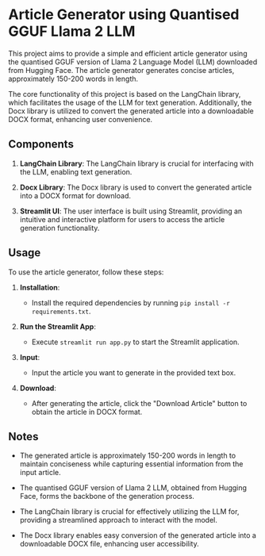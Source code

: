 # Article Generator using Quantised GGUF Llama 2 LLM

This project aims to provide a simple and efficient article generator using the quantised GGUF version of Llama 2 Language Model (LLM) downloaded from Hugging Face. The article generator generates concise articles, approximately 150-200 words in length.

The core functionality of this project is based on the LangChain library, which facilitates the usage of the LLM for text generation. Additionally, the Docx library is utilized to convert the generated article into a downloadable DOCX format, enhancing user convenience.

## Components

1. **LangChain Library**: The LangChain library is crucial for interfacing with the LLM, enabling text generation.

2. **Docx Library**: The Docx library is used to convert the generated article into a DOCX format for download.

3. **Streamlit UI**: The user interface is built using Streamlit, providing an intuitive and interactive platform for users to access the article generation functionality.

## Usage

To use the article generator, follow these steps:

1. **Installation**:
   - Install the required dependencies by running `pip install -r requirements.txt`.

2. **Run the Streamlit App**:
   - Execute `streamlit run app.py` to start the Streamlit application.

3. **Input**: 
   - Input the article you want to generate in the provided text box.

4. **Download**:
   - After generating the article, click the "Download Article" button to obtain the article in DOCX format.

## Notes

- The generated article is approximately 150-200 words in length to maintain conciseness while capturing essential information from the input article.

- The quantised GGUF version of Llama 2 LLM, obtained from Hugging Face, forms the backbone of the generation process.

- The LangChain library is crucial for effectively utilizing the LLM for, providing a streamlined approach to interact with the model.

- The Docx library enables easy conversion of the generated article into a downloadable DOCX file, enhancing user accessibility.

